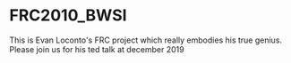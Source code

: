 # FRC2010_BWSI 
This is Evan Loconto's FRC project which really embodies his 
true genius.
Please join us for his ted talk at december 2019